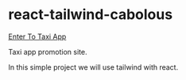 # react-tailwind-cabolous

[Enter To Taxi App](https://berkinduz.github.io/react-tailwind-cabolous/)

Taxi app promotion site.

In this simple project we will use tailwind with react.
